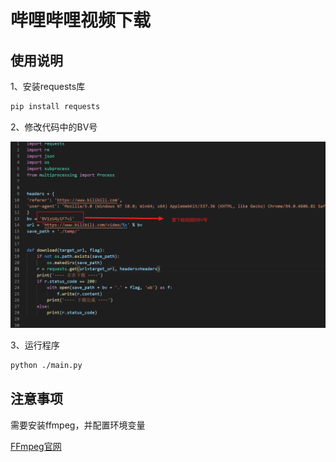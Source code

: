# 哔哩哔哩视频下载

## 使用说明

1、安装requests库

```bash
pip install requests
```

2、修改代码中的BV号

![image-20211021185130508](./assets/image-20211021185130508.png)

3、运行程序

```bash
python ./main.py
```



## 注意事项

需要安装ffmpeg，并配置环境变量

[FFmpeg官网](https://ffmpeg.org/)

